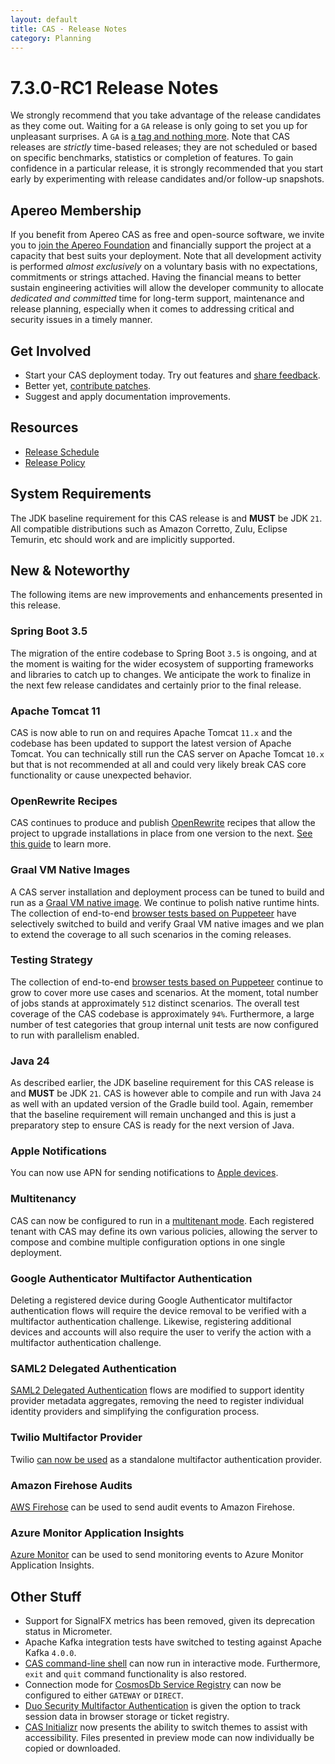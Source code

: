 ```yaml
---
layout: default
title: CAS - Release Notes
category: Planning
---
```


# 7.3.0-RC1 Release Notes

We strongly recommend that you take advantage of the release candidates as they come out. Waiting for a `GA` release is only going to set
you up for unpleasant surprises. A `GA` is [a tag and nothing more](https://apereo.github.io/2017/03/08/the-myth-of-ga-rel/). Note 
that CAS releases are *strictly* time-based releases; they are not scheduled or based on specific benchmarks, 
statistics or completion of features. To gain confidence in a particular
release, it is strongly recommended that you start early by experimenting with release candidates and/or follow-up snapshots.

## Apereo Membership

If you benefit from Apereo CAS as free and open-source software, we invite you
to [join the Apereo Foundation](https://www.apereo.org/content/apereo-membership)
and financially support the project at a capacity that best suits your deployment. Note that all development activity is performed
*almost exclusively* on a voluntary basis with no expectations, commitments or strings attached. Having the financial means to better
sustain engineering activities will allow the developer community to allocate *dedicated and committed* time for long-term support,
maintenance and release planning, especially when it comes to addressing critical and security issues in a timely manner. 

## Get Involved

- Start your CAS deployment today. Try out features and [share feedback](/cas/Mailing-Lists.html).
- Better yet, [contribute patches](/cas/developer/Contributor-Guidelines.html).
- Suggest and apply documentation improvements.

## Resources

- [Release Schedule](https://github.com/apereo/cas/milestones)
- [Release Policy](/cas/developer/Release-Policy.html)

## System Requirements

The JDK baseline requirement for this CAS release is and **MUST** be JDK `21`. All compatible distributions
such as Amazon Corretto, Zulu, Eclipse Temurin, etc should work and are implicitly supported.

## New & Noteworthy

The following items are new improvements and enhancements presented in this release. 

### Spring Boot 3.5

The migration of the entire codebase to Spring Boot `3.5` is ongoing, and at the moment is waiting for the wider ecosystem 
of supporting frameworks and libraries to catch up to changes. We anticipate the work to finalize in the next few 
release candidates and certainly prior to the final release.
   
### Apache Tomcat 11

CAS is now able to run on and requires Apache Tomcat `11.x` and the codebase has been updated to support the latest
version of Apache Tomcat. You can technically still run the CAS server on Apache Tomcat `10.x` but that
is not recommended at all and could very likely break CAS core functionality or cause unexpected behavior.

### OpenRewrite Recipes

CAS continues to produce and publish [OpenRewrite](https://docs.openrewrite.org/) recipes that allow the project to upgrade installations
in place from one version to the next. [See this guide](../installation/OpenRewrite-Upgrade-Recipes.html) to learn more.

### Graal VM Native Images

A CAS server installation and deployment process can be tuned to build and run 
as a [Graal VM native image](../installation/GraalVM-NativeImage-Installation.html). We continue to polish native runtime hints.
The collection of end-to-end [browser tests based on Puppeteer](../../developer/Test-Process.html) have selectively switched
to build and verify Graal VM native images and we plan to extend the coverage to all such scenarios in the coming releases.

### Testing Strategy

The collection of end-to-end [browser tests based on Puppeteer](../../developer/Test-Process.html) continue to grow to cover more use cases
and scenarios. At the moment, total number of jobs stands at approximately `512` distinct scenarios. The overall
test coverage of the CAS codebase is approximately `94%`. Furthermore, a large number of test categories that group internal unit tests
are now configured to run with parallelism enabled.      
  
### Java 24

As described earlier, the JDK baseline requirement for this CAS release is and **MUST** be JDK `21`. CAS is however
able to compile and run with Java `24` as well with an updated version of the Gradle build tool. Again, remember that 
the baseline requirement will remain unchanged and this is just a preparatory step to ensure CAS is ready for the next version of Java.
 
### Apple Notifications

You can now use APN for sending notifications to [Apple devices](../notifications/Notifications-Configuration-APN.html).

### Multitenancy

CAS can now be configured to run in a [multitenant mode](../multitenancy/Multitenancy-Overview.html).
Each registered tenant with CAS may define its own various policies, allowing the server to compose and combine
multiple configuration options in one single deployment.

### Google Authenticator Multifactor Authentication

Deleting a registered device during Google Authenticator multifactor authentication flows will require the device
removal to be verified with a multifactor authentication challenge. Likewise, registering additional devices
and accounts will also require the user to verify the action with a multifactor authentication challenge.

### SAML2 Delegated Authentication

[SAML2 Delegated Authentication](../integration/Delegate-Authentication-SAML2-Metadata-Aggregate.html) flows 
are modified to support identity provider metadata aggregates, removing the need to register individual identity
providers and simplifying the configuration process.

### Twilio Multifactor Provider

Twilio [can now be used](../mfa/Twilio-Multifactor-Authentication.html) as a standalone multifactor authentication provider.
        
### Amazon Firehose Audits

[AWS Firehose](../audits/Audits-AWS-Firehose.html) can be used to send audit events to Amazon Firehose.
     
### Azure Monitor Application Insights

[Azure Monitor](../monitoring/Configuring-Monitoring-AzureInsights.html) can be used to 
send monitoring events to Azure Monitor Application Insights.

## Other Stuff
              
- Support for SignalFX metrics has been removed, given its deprecation status in Micrometer.
- Apache Kafka integration tests have switched to testing against Apache Kafka `4.0.0`.
- [CAS command-line shell](../installation/Configuring-Commandline-Shell.html) can now run in interactive mode. Furthermore, `exit` and `quit` command functionality is also restored.
- Connection mode for [CosmosDb Service Registry](../services/CosmosDb-Service-Management.html) can now be configured to either `GATEWAY` or `DIRECT`.
- [Duo Security Multifactor Authentication](../mfa/DuoSecurity-Authentication.html) is given the option to track session data in browser storage or ticket registry.
- [CAS Initializr](../installation/WAR-Overlay-Initializr.html) now presents the ability to switch themes to assist with accessibility. Files presented in preview mode can now individually be copied or downloaded. 

